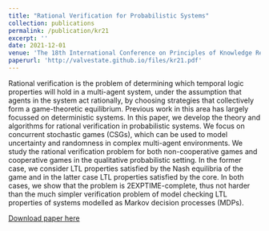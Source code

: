 ```yaml
---
title: "Rational Verification for Probabilistic Systems"
collection: publications
permalink: /publication/kr21
excerpt: ''
date: 2021-12-01
venue: 'The 18th International Conference on Principles of Knowledge Representation and Reasoning (KR 2021)'
paperurl: 'http://valvestate.github.io/files/kr21.pdf'
---
```

Rational verification is the problem of determining which temporal logic properties will hold in a multi-agent system, under the assumption that agents in the system  act rationally, by choosing strategies that collectively form a game-theoretic equilibrium. Previous work in this area has largely focussed on deterministic systems. In this paper, we develop the theory and algorithms for rational verification in probabilistic systems. We focus on concurrent stochastic games (CSGs), which can be used to model uncertainty and randomness in complex multi-agent environments. We study the rational verification problem for both non-cooperative games and cooperative games in the qualitative probabilistic setting. In the former case, we consider LTL properties satisfied by the Nash equilibria of the game and in the latter case LTL properties satisfied by the core. In both cases, we show that the problem is 2EXPTIME-complete, thus not harder than the much simpler verification problem of model checking LTL properties of systems modelled as Markov decision processes (MDPs).

[Download paper here](http://valvestate.github.io/files/kr21.pdf)
